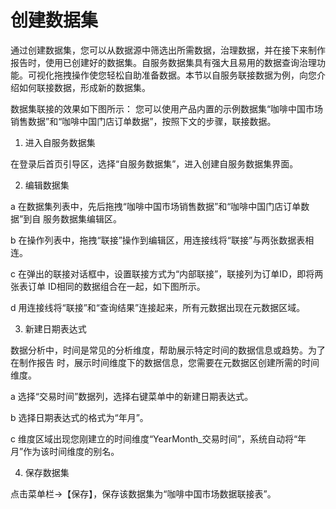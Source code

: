 # 创建数据集

通过创建数据集，您可以从数据源中筛选出所需数据，治理数据，并在接下来制作报告时，使用已创建好的数据集。自服务数据集具有强大且易用的数据查询治理功能。可视化拖拽操作使您轻松自助准备数据。本节以自服务联接数据为例，向您介绍如何联接数据，形成新的数据集。

数据集联接的效果如下图所示：
您可以使用产品内置的示例数据集“咖啡中国市场销售数据”和“咖啡中国门店订单数据”，按照下文的步骤，联接数据。

1. 进入自服务数据集

在登录后首页引导区，选择“自服务数据集”，进入创建自服务数据集界面。

2. 编辑数据集

a 在数据集列表中，先后拖拽“咖啡中国市场销售数据”和“咖啡中国门店订单数据”到自
服务数据集编辑区。

b 在操作列表中，拖拽“联接”操作到编辑区，用连接线将“联接”与两张数据表相连。

c 在弹出的联接对话框中，设置联接方式为“内部联接”，联接列为订单ID，即将两张表订单
ID相同的数据组合在一起，如下图所示。

d 用连接线将“联接”和“查询结果”连接起来，所有元数据出现在元数据区域。

3. 新建日期表达式

数据分析中，时间是常见的分析维度，帮助展示特定时间的数据信息或趋势。为了在制作报告
时，展示时间维度下的数据信息，您需要在元数据区创建所需的时间维度。

a 选择“交易时间”数据列，选择右键菜单中的新建日期表达式。

b 选择日期表达式的格式为“年月”。

c 维度区域出现您刚建立的时间维度“YearMonth_交易时间”，系统自动将“年月”作为该时间维度的别名。

4. 保存数据集

点击菜单栏->【保存】，保存该数据集为“咖啡中国市场数据联接表”。



